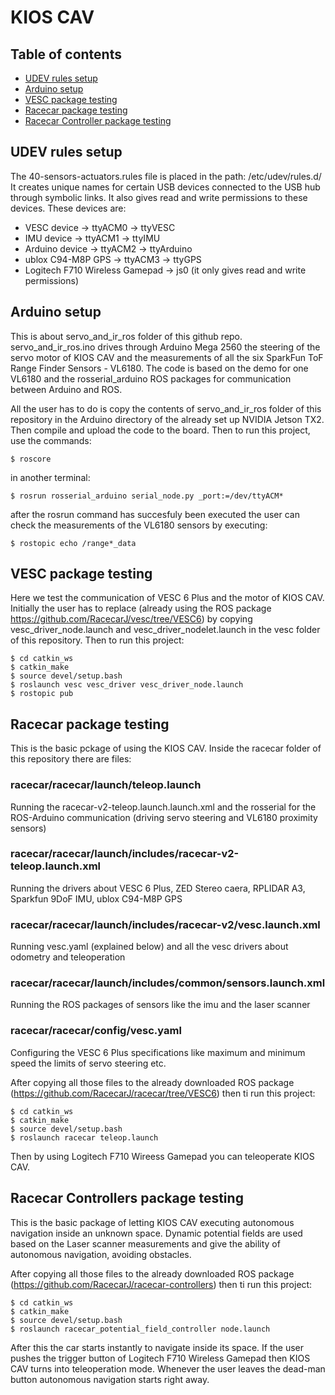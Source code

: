 # KIOS CAV
## Table of contents
* [UDEV rules setup](#udev-rules-setup)
* [Arduino setup](#arduino-setup)
* [VESC package testing](#vesc-package-testing)
* [Racecar package testing](#racecar-package-testing)
* [Racecar Controller package testing](#racecar-controller-package-testing)


## UDEV rules setup
The 40-sensors-actuators.rules file is placed in the path: /etc/udev/rules.d/
It creates unique names for certain USB devices connected to the USB hub through symbolic links. It also gives read and write permissions to these devices. These devices are:
* VESC device -> ttyACM0 -> ttyVESC
* IMU device -> ttyACM1 -> ttyIMU
* Arduino device -> ttyACM2 -> ttyArduino
* ublox C94-M8P GPS -> ttyACM3 -> ttyGPS
* Logitech F710 Wireless Gamepad -> js0 (it only gives read and write permissions)


## Arduino setup
This is about servo_and_ir_ros folder of this github repo.
servo_and_ir_ros.ino drives through Arduino Mega 2560 the steering of the servo motor of KIOS CAV and the measurements of all the six SparkFun ToF Range Finder Sensors -  VL6180. The code is based on the demo for one VL6180 and the rosserial_arduino ROS packages for communication between Arduino and ROS.

All the user has to do is copy the contents of servo_and_ir_ros folder of this repository in the Arduino directory of the already set up NVIDIA Jetson TX2. Then compile and upload the code to the board. Then to run this project, use the commands:
```
$ roscore
```
in another terminal:
```
$ rosrun rosserial_arduino serial_node.py _port:=/dev/ttyACM*
```
after the rosrun command has succesfuly been executed the user can check the measurements of the VL6180 sensors by executing:
```
$ rostopic echo /range*_data
```

## VESC package testing
Here we test the communication of VESC 6 Plus and the motor of KIOS CAV. Initially the user has to replace (already using the ROS package https://github.com/RacecarJ/vesc/tree/VESC6) by copying vesc_driver_node.launch and vesc_driver_nodelet.launch in the vesc folder of this repository. Then to run this project:
```
$ cd catkin_ws
$ catkin_make
$ source devel/setup.bash
$ roslaunch vesc vesc_driver vesc_driver_node.launch
$ rostopic pub 
```

## Racecar package testing
This is the basic pckage of using the KIOS CAV. Inside the racecar folder of this repository there are files:

### racecar/racecar/launch/teleop.launch
Running the racecar-v2-teleop.launch.launch.xml and the rosserial for the ROS-Arduino communication (driving servo steering and VL6180 proximity sensors)

### racecar/racecar/launch/includes/racecar-v2-teleop.launch.xml
Running the drivers about VESC 6 Plus, ZED Stereo caera, RPLIDAR A3, Sparkfun 9DoF IMU, ublox C94-M8P GPS

### racecar/racecar/launch/includes/racecar-v2/vesc.launch.xml
Running vesc.yaml (explained below) and all the vesc drivers about odometry and teleoperation

### racecar/racecar/launch/includes/common/sensors.launch.xml
Running the ROS packages of sensors like the imu and the laser scanner

### racecar/racecar/config/vesc.yaml
Configuring the VESC 6 Plus specifications like maximum and minimum speed the limits of servo steering etc.

After copying all those files to the already downloaded ROS package (https://github.com/RacecarJ/racecar/tree/VESC6) then ti run this project:
```
$ cd catkin_ws
$ catkin_make
$ source devel/setup.bash
$ roslaunch racecar teleop.launch
```
Then by using Logitech F710 Wireess Gamepad you can teleoperate KIOS CAV.


## Racecar Controllers package testing
This is the basic package of letting KIOS CAV executing autonomous navigation inside an unknown space. Dynamic potential fields are used based on the Laser scanner measurements and give the ability of autonomous navigation, avoiding obstacles.

After copying all those files to the already downloaded ROS package (https://github.com/RacecarJ/racecar-controllers) then ti run this project:
```
$ cd catkin_ws
$ catkin_make
$ source devel/setup.bash
$ roslaunch racecar_potential_field_controller node.launch
```
After this the car starts instantly to navigate inside its space. If the user pushes the trigger button of Logitech F710 Wireless Gamepad then KIOS CAV turns into teleoperation mode. Whenever the user leaves the dead-man button autonomous navigation starts right away.

